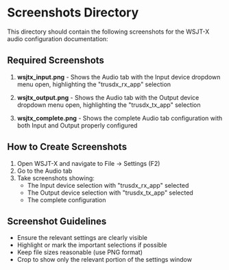 # Screenshots Directory

This directory should contain the following screenshots for the WSJT-X audio configuration documentation:

## Required Screenshots

1. **wsjtx_input.png** - Shows the Audio tab with the Input device dropdown menu open, highlighting the "trusdx_rx_app" selection

2. **wsjtx_output.png** - Shows the Audio tab with the Output device dropdown menu open, highlighting the "trusdx_tx_app" selection

3. **wsjtx_complete.png** - Shows the complete Audio tab configuration with both Input and Output properly configured

## How to Create Screenshots

1. Open WSJT-X and navigate to File → Settings (F2)
2. Go to the Audio tab
3. Take screenshots showing:
   - The Input device selection with "trusdx_rx_app" selected
   - The Output device selection with "trusdx_tx_app" selected
   - The complete configuration

## Screenshot Guidelines

- Ensure the relevant settings are clearly visible
- Highlight or mark the important selections if possible
- Keep file sizes reasonable (use PNG format)
- Crop to show only the relevant portion of the settings window
